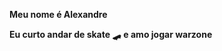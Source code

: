 <b>Meu nome é Alexandre</b>
 </tr>
<b>Eu curto andar de skate 🛹</b>
 </tr>
<b>e amo jogar warzone</b> 
